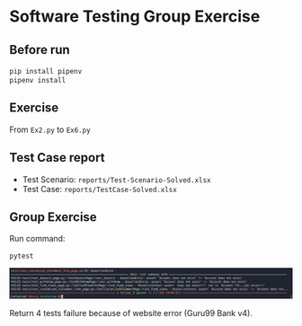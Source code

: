 # Software Testing Group Exercise

## Before run

```shell
pip install pipenv
pipenv install
```

## Exercise

From `Ex2.py` to `Ex6.py`

## Test Case report

- Test Scenario: `reports/Test-Scenario-Solved.xlsx`
- Test Case: `reports/TestCase-Solved.xlsx`

## Group Exercise

Run command:

```shell
pytest
```

![pytest result](images/Screenshot%202022-04-18%20152509.png)

Return 4 tests failure because of website error (Guru99 Bank v4).
